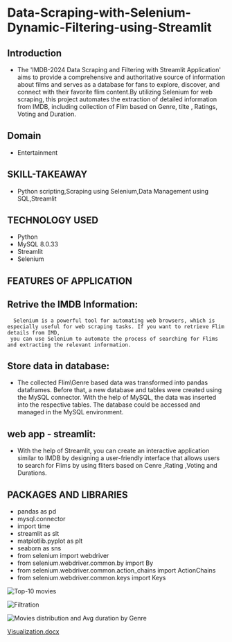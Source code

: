  # Data-Scraping-with-Selenium-Dynamic-Filtering-using-Streamlit
 ## Introduction
* The 'IMDB-2024 Data Scraping and Filtering with Streamlit Application' aims to provide a comprehensive and authoritative source of information about films and serves as a database for fans to explore, discover, and connect with their favorite flim content.By utilizing Selenium for web scraping, this project automates the extraction of detailed information from IMDB, including collection of Flim based on Genre, tilte , Ratings, Voting and Duration.

## Domain 
* Entertainment

## SKILL-TAKEAWAY
* Python scripting,Scraping using Selenium,Data Management using SQL,Streamlit
  
## TECHNOLOGY USED
* Python 
* MySQL 8.0.33
* Streamlit
* Selenium

## FEATURES OF APPLICATION

## Retrive the IMDB Information:
      Selenium is a powerful tool for automating web browsers, which is especially useful for web scraping tasks. If you want to retrieve Flim details from IMD, 
     you can use Selenium to automate the process of searching for Flims and extracting the relevant information.

 ## Store data in database:
   * The collected Flim\Genre based data was transformed into pandas dataframes. Before that, a new database and tables were created using the MySQL connector. With the help of MySQL, the data was inserted into the respective tables. The database could be accessed and managed in the MySQL environment.

## web app - streamlit:
   * With the help of Streamlit, you can create an interactive application similar to IMDB by designing a user-friendly interface that allows users to search for Flims by using fliters based on Cenre ,Rating ,Voting and Durations.
## PACKAGES AND LIBRARIES
* pandas as pd
* mysql.connector
* import time
* streamlit as slt
* matplotlib.pyplot as plt
* seaborn as sns
* from selenium import webdriver
* from selenium.webdriver.common.by import By
* from selenium.webdriver.common.action_chains import ActionChains
* from selenium.webdriver.common.keys import Keys

  

![Top-10 movies](https://github.com/user-attachments/assets/edcfc62a-bf63-4e17-93d6-bed46c89a8d5)


![Filtration](https://github.com/user-attachments/assets/bf5bd8d0-8ce9-4383-93eb-619f0816c682)


![Movies distribution and Avg duration by Genre](https://github.com/user-attachments/assets/cc717a71-62c5-48c4-9467-d0890a815729)

[Visualization.docx](https://github.com/user-attachments/files/19792286/Visualization.docx)



 
     

                                
    
